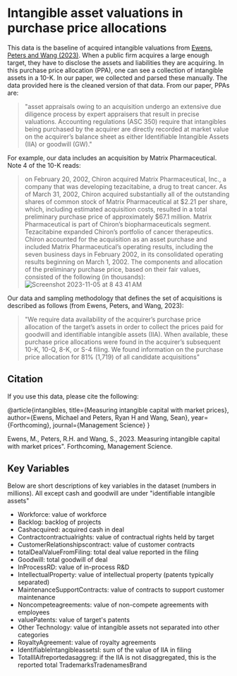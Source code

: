# Intangible asset valuations in purchase price allocations

This data is the baseline of acquired intangible valuations from [Ewens, Peters and Wang (2023)](https://osf.io/preprints/socarxiv/kvp2f/). When a public firm acquires a large enough target, they have to disclose the assets and liabilities they are acquiring. In this purchase price allocation (PPA), one can see a collection of intangible assets in a 10-K.  In our paper, we collected and parsed these manually.  The data provided here is the cleaned version of that data.  From our paper, PPAs are:

> "asset appraisals owing to an acquisition undergo an extensive due diligence process by expert appraisers that result in precise valuations. Accounting regulations (ASC 350) require that intangibles being purchased by the acquirer are directly recorded at market value on the acquirer’s balance sheet as either Identifiable Intangible Assets (IIA) or goodwill (GW)."

For example, our data includes an acquisition by Matrix Pharmaceutical.  Note 4 of the 10-K reads:
> on February 20, 2002, Chiron acquired Matrix Pharmaceutical, Inc., a company that was developing tezacitabine, a drug to treat cancer. As of March 31, 2002, Chiron acquired substantially all of the outstanding shares of common stock of Matrix Pharmaceutical at $2.21 per share, which, including estimated acquisition costs, resulted in a total preliminary purchase price of approximately $67.1 million. Matrix Pharmaceutical is part of Chiron’s biopharmaceuticals segment. Tezacitabine expanded Chiron’s portfolio of cancer therapeutics. Chiron accounted for the acquisition as an asset purchase and included Matrix Pharmaceutical’s operating results, including the seven business days in February 2002, in its consolidated operating results beginning on March 1, 2002. The components and allocation of the preliminary purchase price, based on their fair values, consisted of the following (in thousands):
> ![Screenshot 2023-11-05 at 8 43 41 AM](https://github.com/michaelewens/Purchased-intangibles/assets/4754737/be6c09f1-5e12-40b6-8df1-1e8626843416)


Our data and sampling methodology that defines the set of acquisitions is described as follows (from Ewens, Peters, and Wang, 2023):

> "We require data availability of the acquirer’s purchase price allocation of the target’s assets in order to collect the prices paid for goodwill and identifiable intangible assets (IIA). When available, these purchase price allocations were found in the acquirer’s subsequent 10-K, 10-Q, 8-K, or S-4 filing. We found information on the purchase price allocation for 81% (1,719) of all candidate acquisitions"

## Citation

If you use this data, please cite the following:

@article{intangibles,
  title={Measuring intangible capital with market prices},
  author={Ewens, Michael and Peters, Ryan H and Wang, Sean},
  year={Forthcoming},
  journal={Management Science}
}

Ewens, M., Peters, R.H. and Wang, S., 2023. Measuring intangible capital with market prices". Forthcoming, Management Science.

## Key Variables

Below are short descriptions of key variables in the dataset (numbers in millions).  All except cash and goodwill are under "identifiable intangible assets"

- Workforce: value of workforce
- Backlog: backlog of projects
- Cashacquired: acquired cash in deal 
- Contractcontractualrights: value of contractual rights held by target
- CustomerRelationshipscontract: value of customer contracts
- totalDealValueFromFiling: total deal value reported in the filing
- Goodwill: total goodwill of deal
- InProcessRD: value of in-process R&D
- IntellectualProperty: value of intellectual property (patents typically separated)
- MaintenanceSupportContracts: value of contracts to support customer maintenance
- Noncompeteagreements: value of non-compete agreements with employees
- valuePatents: value of target's patents
- Other Technology: value of intangible assets not separated into other categories
- RoyaltyAgreement: value of royalty agreements
- IdentifiableIntangibleassetsI: sum of the value of IIA in filing
- TotalIIAifreportedasaggreg: if the IIA is not disaggregated, this is the reported total TrademarksTradenamesBrand

